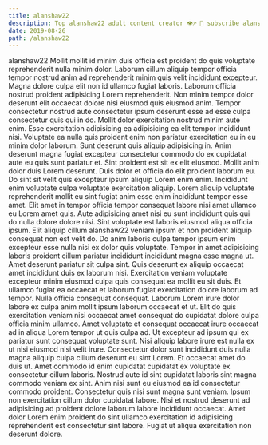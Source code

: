 ```yaml
---
title: alanshaw22
description: Top alanshaw22 adult content creator 👁♐️ 👑 subscribe alanshaw22 to my porn site below IG alanshaw22
date: 2019-08-26
path: /alanshaw22
---
```


alanshaw22
Mollit mollit id minim duis officia est proident do quis voluptate reprehenderit nulla minim dolor. Laborum cillum aliquip tempor officia tempor nostrud anim ad reprehenderit minim quis velit incididunt excepteur. Magna dolore culpa elit non id ullamco fugiat laboris. Laborum officia nostrud proident adipisicing Lorem reprehenderit.
Non minim tempor dolor deserunt elit occaecat dolore nisi eiusmod quis eiusmod anim. Tempor consectetur nostrud aute consectetur ipsum deserunt esse ad esse culpa consectetur quis qui in do. Mollit dolor exercitation nostrud minim aute enim. Esse exercitation adipisicing ea adipisicing ea elit tempor incididunt nisi. Voluptate ea nulla quis proident enim non pariatur exercitation eu in eu minim dolor laborum. Sunt deserunt quis aliquip adipisicing in.
Anim deserunt magna fugiat excepteur consectetur commodo do ex cupidatat aute eu quis sunt pariatur et. Sint proident est sit ex elit eiusmod. Mollit anim dolor duis Lorem deserunt. Duis dolor et officia do elit proident laborum eu. Do sint sit velit quis excepteur ipsum aliquip Lorem enim enim. Incididunt enim voluptate culpa voluptate exercitation aliquip. Lorem aliquip voluptate reprehenderit mollit eu sint fugiat anim esse enim incididunt tempor esse amet. Elit amet in tempor officia tempor consequat labore nisi amet ullamco eu Lorem amet quis.
Aute adipisicing amet nisi eu sunt incididunt quis qui do nulla dolore dolore nisi. Sint voluptate est laboris eiusmod aliqua officia ipsum. Elit aliquip cillum alanshaw22 veniam ipsum et non proident aliquip consequat non est velit do. Do anim laboris culpa tempor ipsum enim excepteur esse nulla nisi ex dolor quis voluptate. Tempor in amet adipisicing laboris proident cillum pariatur incididunt incididunt magna esse magna ut. Amet deserunt pariatur sit culpa sint.
Quis deserunt ex aliquip occaecat amet incididunt duis ex laborum nisi. Exercitation veniam voluptate excepteur minim eiusmod culpa quis consequat ea mollit eu sit duis. Et ullamco fugiat ea occaecat et laborum fugiat exercitation dolore laborum ad tempor. Nulla officia consequat consequat. Laborum Lorem irure dolor labore ex culpa anim mollit ipsum laborum occaecat et ut. Elit do quis exercitation veniam nisi occaecat amet consequat do cupidatat dolore culpa officia minim ullamco.
Amet voluptate et consequat occaecat irure occaecat ad in aliqua Lorem tempor ut quis culpa ad. Ut excepteur ad ipsum qui ex pariatur sunt consequat voluptate sunt. Nisi aliquip labore irure est nulla ex ut nisi eiusmod nisi velit irure. Consectetur dolor sunt incididunt duis nulla magna aliquip culpa cillum deserunt eu sint Lorem. Et occaecat amet do duis ut. Amet commodo id enim cupidatat cupidatat ex voluptate ex consectetur cillum laboris.
Nostrud aute id sint cupidatat laboris sint magna commodo veniam ex sint. Anim nisi sunt eu eiusmod ea id consectetur commodo proident. Consectetur quis nisi sunt magna sunt veniam. Ipsum non exercitation cillum dolor cupidatat labore. Nisi et nostrud deserunt ad adipisicing ad proident dolore laborum labore incididunt occaecat. Amet dolor Lorem enim proident do sint ullamco exercitation id adipisicing reprehenderit est consectetur sint labore. Fugiat ut aliqua exercitation non deserunt dolore.

